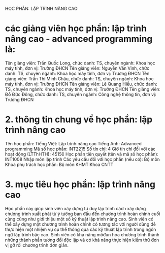 HỌC PHẦN: LẬP TRÌNH NÂNG CAO
# các giảng viên học phần: lập trình nâng cao - advanced programming là:
Tên giảng viên: Trần Quốc Long, chức danh: TS, chuyên ngành: Khoa học máy tính, đơn vị: Trường ĐHCN
Tên giảng viên: Nguyễn Văn Vinh, chức danh: TS, chuyên ngành: Khoa học máy tính, đơn vị: Trường ĐHCN
Tên giảng viên: Trần Thị Minh Châu, chức danh: TS, chuyên ngành: Khoa học máy tính, đơn vị: Trường ĐHCN
Tên giảng viên: Lê Quang Hiếu, chức danh: TS, chuyên ngành: Khoa học máy tính, đơn vị: Trường ĐHCN
Tên giảng viên: Đỗ Đức Đông, chức danh: TS, chuyên ngành: Công nghệ thông tin, đơn vị: Trường ĐHCN
# 2. thông tin chung về học phần: lập trình nâng cao
Tên học phần:
Tiếng Việt: Lập trình nâng cao Tiếng Anh: Advanced programming
Mã số học phần: INT2215 Số tín chỉ: 4 Giờ tín chỉ đối với các hoạt động (LTThHTH): 45150 Học phần tiên quyết (tên và mã số học phần): INT1008 Nhập môn lập trình Các yêu cầu đối với học phần (nếu có): Bộ môn Khoa phụ trách học phần: Bộ môn KHMT Khoa CNTT
# 3. mục tiêu học phần: lập trình nâng cao
Học phần này giúp sinh viên xây dựng tư duy lập trình cách xây dựng chương trình xuất phát từ ý tưởng ban đầu đến chương trình hoàn chỉnh cuối cùng cũng như giới thiệu một số kỹ thuật lập trình nâng cao. Sinh viên có thể xây dựng một chương trình hoàn chỉnh có tương tác với người dùng để thực hiện một nhiệm vụ cụ thể thông qua các kỹ thuật lập trình trong ngôn ngữ lập trình bậc cao. Sinh viên có khả năng môđun hóa chương trình thành những thành phần tương đối độc lập và có khả năng thực hiện kiểm thử đơn vị gỡ rối chương trình đơn giản.

